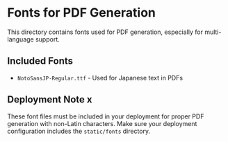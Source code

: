 # Fonts for PDF Generation

This directory contains fonts used for PDF generation, especially for multi-language support.

## Included Fonts

- `NotoSansJP-Regular.ttf` - Used for Japanese text in PDFs

## Deployment Note x

These font files must be included in your deployment for proper PDF generation with non-Latin characters. Make sure your deployment configuration includes the `static/fonts` directory.
